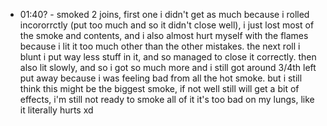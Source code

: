 * 01:40? - smoked 2 joins, first one i didn't get as much because i rolled incororrctly (put too much and so it didn't close well), i just lost most of the smoke and contents, and i also almost hurt myself with the flames because i lit it too much other than the other mistakes. the next roll i blunt i put way less stuff in it, and so managed to close it correctly. then also lit slowly, and so i got so much more and i still got around 3/4th left put away because i was feeling bad from all the hot smoke. but i still think this might be the biggest smoke, if not well still will get a bit of effects, i'm still not ready to smoke all of it it's too bad on my lungs, like it literally hurts xd